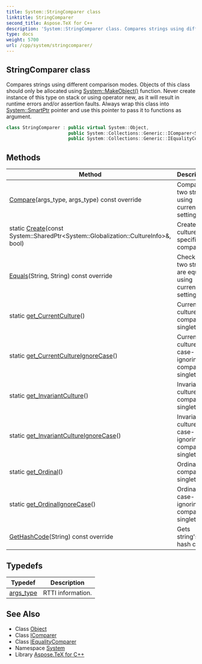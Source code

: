 ```yaml
---
title: System::StringComparer class
linktitle: StringComparer
second_title: Aspose.TeX for C++
description: 'System::StringComparer class. Compares strings using different comparison modes. Objects of this class should only be allocated using System::MakeObject() function. Never create instance of this type on stack or using operator new, as it will result in runtime errors and/or assertion faults. Always wrap this class into System::SmartPtr pointer and use this pointer to pass it to functions as argument in C++.'
type: docs
weight: 5700
url: /cpp/system/stringcomparer/
---
```

## StringComparer class


Compares strings using different comparison modes. Objects of this class should only be allocated using [System::MakeObject()](../makeobject/) function. Never create instance of this type on stack or using operator new, as it will result in runtime errors and/or assertion faults. Always wrap this class into [System::SmartPtr](../smartptr/) pointer and use this pointer to pass it to functions as argument.

```cpp
class StringComparer : public virtual System::Object,
                       public System::Collections::Generic::IComparer<String>,
                       public System::Collections::Generic::IEqualityComparer<String>
```

## Methods

| Method | Description |
| --- | --- |
| [Compare](./compare/)(args_type, args_type) const override | Compares two strings using current settings. |
| static [Create](./create/)(const System::SharedPtr\<System::Globalization::CultureInfo\>\&, bool) | Creates culture-specific comparer. |
| [Equals](./equals/)(String, String) const override | Checks if two strings are equal using current settings. |
| static [get_CurrentCulture](./get_currentculture/)() | Current culture comparer singleton. |
| static [get_CurrentCultureIgnoreCase](./get_currentcultureignorecase/)() | Current culture case-ignoring comparer singleton. |
| static [get_InvariantCulture](./get_invariantculture/)() | Invariant culture comparer singleton. |
| static [get_InvariantCultureIgnoreCase](./get_invariantcultureignorecase/)() | Invariant culture case-ignoring comparer singleton. |
| static [get_Ordinal](./get_ordinal/)() | Ordinal comparer singleton. |
| static [get_OrdinalIgnoreCase](./get_ordinalignorecase/)() | Ordinal case-ignoring comparer singleton. |
| [GetHashCode](./gethashcode/)(String) const override | Gets string's hash code. |
## Typedefs

| Typedef | Description |
| --- | --- |
| [args_type](./args_type/) | RTTI information. |
## See Also

* Class [Object](../object/)
* Class [IComparer](../../system.collections.generic/icomparer/)
* Class [IEqualityComparer](../../system.collections.generic/iequalitycomparer/)
* Namespace [System](../)
* Library [Aspose.TeX for C++](../../)
